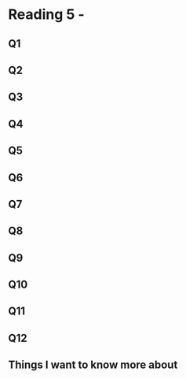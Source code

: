 # Reading 5 - 

## Q1

## Q2

## Q3

## Q4

## Q5

## Q6

## Q7

## Q8

## Q9

## Q10

## Q11

## Q12

## Things I want to know more about